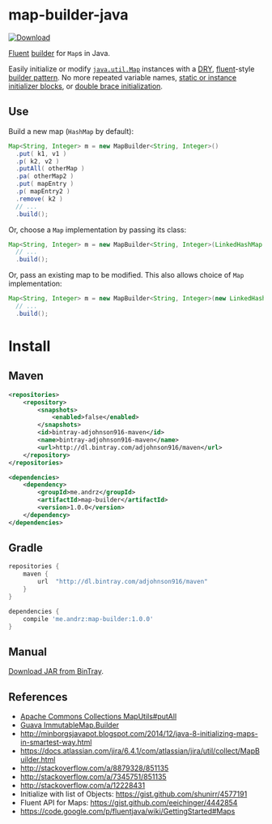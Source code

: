 # map-builder-java

[ ![Download](https://api.bintray.com/packages/adjohnson916/maven/map-builder/images/download.svg) ][download]

[Fluent][] [builder][] for `Map`s in Java.

Easily initialize or modify [`java.util.Map`][map] instances with a [DRY][], [fluent][]-style [builder pattern][builder].
No more repeated variable names, [static or instance initializer blocks][initblocks], or [double brace initialization][2brace].

## Use

Build a new map (`HashMap` by default):

```java
Map<String, Integer> m = new MapBuilder<String, Integer>()
  .put( k1, v1 )
  .p( k2, v2 )
  .putAll( otherMap )
  .pa( otherMap2 )
  .put( mapEntry )
  .p( mapEntry2 )
  .remove( k2 )
  // ...
  .build();
```

Or, choose a `Map` implementation by passing its class:

```java
Map<String, Integer> m = new MapBuilder<String, Integer>(LinkedHashMap.class)
  // ...
  .build();
```

Or, pass an existing map to be modified. This also allows choice of `Map` implementation:

```java
Map<String, Integer> m = new MapBuilder<String, Integer>(new LinkedHashMap<String, Integer>())
  // ...
  .build();
```

# Install

## Maven

```xml
<repositories>
    <repository>
        <snapshots>
            <enabled>false</enabled>
        </snapshots>
        <id>bintray-adjohnson916-maven</id>
        <name>bintray-adjohnson916-maven</name>
        <url>http://dl.bintray.com/adjohnson916/maven</url>
    </repository>
</repositories>

<dependencies>
    <dependency>
        <groupId>me.andrz</groupId>
        <artifactId>map-builder</artifactId>
        <version>1.0.0</version>
    </dependency>
</dependencies>
```

## Gradle

```gradle
repositories {
    maven {
        url  "http://dl.bintray.com/adjohnson916/maven"
    }
}

dependencies {
    compile 'me.andrz:map-builder:1.0.0'
}
```

## Manual

[Download JAR from BinTray][download].

## References
* [Apache Commons Collections MapUtils#putAll][maputils-putall]
* [Guava ImmutableMap.Builder][guava-builder]
* http://minborgsjavapot.blogspot.com/2014/12/java-8-initializing-maps-in-smartest-way.html
* https://docs.atlassian.com/jira/6.4.1/com/atlassian/jira/util/collect/MapBuilder.html
* http://stackoverflow.com/a/8879328/851135
* http://stackoverflow.com/a/7345751/851135
* http://stackoverflow.com/a/12228431
* Initialize with list of Objects: https://gist.github.com/shunirr/4577191
* Fluent API for Maps: https://gist.github.com/eeichinger/4442854
* https://code.google.com/p/fluentjava/wiki/GettingStarted#Maps

[maputils-putall]: https://commons.apache.org/proper/commons-collections/apidocs/org/apache/commons/collections4/MapUtils.html#putAll%28java.util.Map,%20java.lang.Object%5B%5D%29
[guava-builder]: http://docs.guava-libraries.googlecode.com/git/javadoc/com/google/common/collect/ImmutableMap.Builder.html
[fluent]: https://en.wikipedia.org/wiki/Fluent_interface
[builder]: https://en.wikipedia.org/wiki/Builder_pattern
[DRY]: https://en.wikipedia.org/wiki/Don%27t_repeat_yourself
[2brace]: http://c2.com/cgi/wiki?DoubleBraceInitialization
[initblocks]: https://docs.oracle.com/javase/tutorial/java/javaOO/initial.html
[map]: https://docs.oracle.com/javase/7/docs/api/java/util/Map.html
[download]: https://bintray.com/artifact/download/adjohnson916/maven/me/andrz/map-builder/1.0.0/map-builder-1.0.0.jar